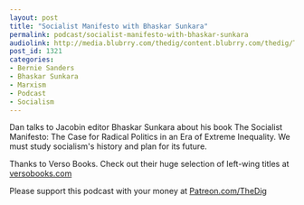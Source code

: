 ```yaml
---
layout: post
title: "Socialist Manifesto with Bhaskar Sunkara"
permalink: podcast/socialist-manifesto-with-bhaskar-sunkara
audiolink: http://media.blubrry.com/thedig/content.blubrry.com/thedig/The_Dig-EP_214-Bhaskar.mp3
post_id: 1321
categories: 
- Bernie Sanders
- Bhaskar Sunkara
- Marxism
- Podcast
- Socialism
---
```


Dan talks to 
Jacobin editor Bhaskar Sunkara about his book 
The Socialist Manifesto: The Case for Radical Politics in an Era of Extreme Inequality. We must study socialism's history and plan for its future.

Thanks to Verso Books. Check out their huge selection of left-wing titles at 
[versobooks.com](http://versobooks.com)

Please support this podcast with your money at 
[Patreon.com/TheDig](http://Patreon.com/TheDig)